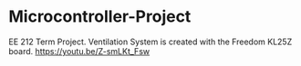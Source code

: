 # Microcontroller-Project
EE 212 Term Project. Ventilation System is created with the Freedom KL25Z board.
https://youtu.be/Z-smLKt_Fsw
